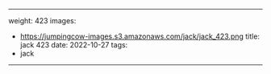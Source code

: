 
---
weight: 423
images:
- https://jumpingcow-images.s3.amazonaws.com/jack/jack_423.png
title: jack 423
date: 2022-10-27
tags:
- jack
---
